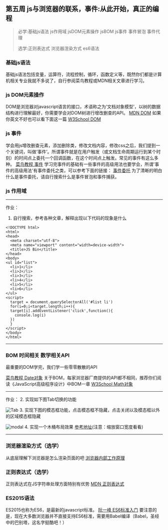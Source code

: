 ## **第五周 js与浏览器的联系，事件:从此开始，真正的编程**

> 必学:基础js语法 js作用域 jsDOM元素操作 jsBOM js事件 事件冒泡 事件代理
>
> 选学:正则表达式 浏览器渲染方式 es6语法

### 基础js语法
基础js语法包括变量，运算符，流程控制，循环，函数定义等，既然你们都是计算机相关专业我就不多说了，自行参阅菜鸟教程或MDN相关文章进行学习。

### js DOM元素操作
DOM是浏览器对javascript语言的接口，术语称之为‘文档对象模型’，以树的数据结构进行理解最好，你需要学会对DOM树进行增改删查的API。
[MDN DOM](https://developer.mozilla.org/en-US/docs/Web/API/Document_Object_Model)
如果你英文不好也可以看下面这一篇
[W3School DOM](http://www.w3school.com.cn/htmldom/dom_intro.asp)

### js 事件
学会用js增改删查元素，添加删除类，修改文档内容，修改css之后，我们提到一个关键词，叫做‘事件’。所谓事件就是在用户触发（或文档生命周期运行到某个时刻）的时间点上委托一个回调函数，在这个时间点上触发。常见的事件有这么多种。
[菜鸟教程 事件](http://www.runoob.com/js/js-events.html)
学习完事件的基础有一些事件的高级用法也要学会，所谓'事件的高级用法'有事件委托之类，可以参考下面的链接：
[事件委托](http://www.cnblogs.com/CandyManPing/p/5510598.html)
为了清晰的明白什么是事件委托，请自行搜索什么是事件冒泡和事件捕获。

### js 作用域

---

作业：
1. 自行搜索，参考各种文章，解释出现以下代码的现象是什么
```
<!DOCTYPE html>
<html>
<head>
  <meta charset="utf-8">
  <meta name="viewport" content="width=device-width">
  <title>JS Bin</title>
</head>
<body>
<ul id="list">
  <li>1</li>
  <li>2</li>
  <li>3</li>
  <li>4</li>
  <li>5</li>
  <li>6</li>
</ul>
<script>
  target = document.querySelectorAll('#list li')
  for(i=0;i<target.length;i++){
  target[i].addEventListener('click',function(){
    console.log(i)
  })
  }
</script>
</body>
</html>
```
---

### BOM 时间相关 数学相关API
最重要的DOM学完，我们学一些零零散散的API

[菜鸟教程 Date对象](http://www.runoob.com/js/js-obj-date.html)
关于BOM，每家浏览器厂商提供的API都不相同，推荐你们阅读《JavaScript高级程序设计》中BOM一章
[W3School Math对象](http://www.w3school.com.cn/jsref/jsref_obj_math.asp)

---

作业：
2. 实现如下图Tab切换的功能

![Tab](https://jscode.me/uploads/default/original/1X/483e052a5a79de9622bc975ed1fc2fa526579f03.gif)
3. 实现下图的模态框功能，点击模态框不隐藏，点击关闭以及模态框以外的区域模态框隐藏

![modal](https://jscode.me/uploads/default/optimized/1X/310568c554db491876ed4b2db286390f2fced73e_1_572x500.gif)
4. 实现一个木桶布局效果
[参考地址](http://htmlpreview.github.io/?https://github.com/Zainking/demos/blob/master/%E8%BF%9B%E9%98%B618/task1.html)(注意：缩放窗口宽度看看)

---

### 浏览器渲染方式（选学）
从底层理解下浏览器是怎么渲染页面的吧
[浏览器内部工作原理](http://kb.cnblogs.com/page/129756/)

### 正则表达式（选学）
正则表达式在JS字符串处理方面特别有优势
[MDN 正则表达式](https://developer.mozilla.org/zh-CN/docs/Web/JavaScript/Guide/Regular_Expressions)

### ES2015语法
ES2015也称为ES6，是最新的javascript标准。
[阮一峰 ES6标准入门](http://es6.ruanyifeng.com/)
要注意的是，现在大多数浏览器并不直接支持ES6标准，需要用Babel编译（Babel，圣经中的巴别塔，这名字挺酷吧！）
